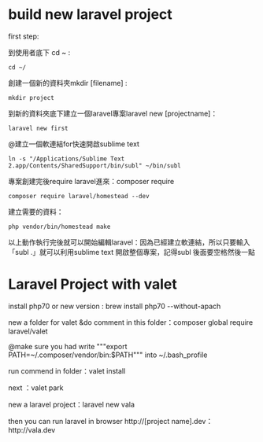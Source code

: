 # **build new laravel project**

first step:

到使用者底下 cd ~ : 
```
cd ~/
```

創建一個新的資料夾mkdir \[filename\] : 
```
mkdir project
```
到新的資料夾底下建立一個laravel專案laravel new \[projectname\]：
```
laravel new first
```
@建立一個軟連結for快速開啟sublime text 
```
ln -s "/Applications/Sublime Text 2.app/Contents/SharedSupport/bin/subl" ~/bin/subl
```
專案創建完後require laravel進來：composer require 
```
composer require laravel/homestead --dev
```
建立需要的資料：
```
php vendor/bin/homestead make
```
以上動作執行完後就可以開始編輯laravel：因為已經建立軟連結，所以只要輸入「subl .」就可以利用sublime text 開啟整個專案，記得subl 後面要空格然後一點



# Laravel Project with valet

install php70 or new version : brew install php70 --without-apach

new a folder for valet &do comment in this folder：composer global require laravel\/valet

@make sure you had write """export PATH=~\/.composer\/vendor\/bin:$PATH""" into ~\/.bash\_profile

run commend in folder：valet install  

next ：valet park

new a laravel project：laravel new vala

then you can run laravel in browser  http:\/\/\[project name\].dev：http:\/\/vala.dev



